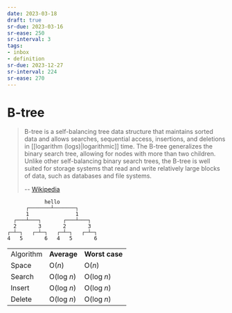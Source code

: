 ```yaml
---
date: 2023-03-18
draft: true
sr-due: 2023-03-16
sr-ease: 250
sr-interval: 3
tags:
- inbox
- definition
sr-due: 2023-12-27
sr-interval: 224
sr-ease: 270
---
```


# B-tree

> B-tree is a self-balancing tree data structure that maintains sorted data and
> allows searches, sequential access, insertions, and deletions in
> [[logarithm (logs)|logarithmic]] time. The B-tree generalizes the
> binary search tree, allowing for nodes with more than two children. Unlike
> other self-balancing binary search trees, the B-tree is well suited for
> storage systems that read and write relatively large blocks of data, such as
> databases and file systems.
>
> -- [Wikipedia](https://en.wikipedia.org/wiki/B-tree)

```
            hello
      ┌───────┴───────┐
      1               1
  ┌───┴───┐       ┌───┴───┐
  2       3       2       3
┌─┴─┐   ┌─┴─┐   ┌─┴─┐   ┌─┴─┐
4   5       6   4   5       6
```

|           |             |                |
|-----------|-------------|----------------|
| Algorithm | **Average** | **Worst case** |
| Space     | O(*n*)      | O(*n*)         |
| Search    | O(log *n*)  | O(log *n*)     |
| Insert    | O(log *n*)  | O(log *n*)     |
| Delete    | O(log *n*)  | O(log *n*)     |